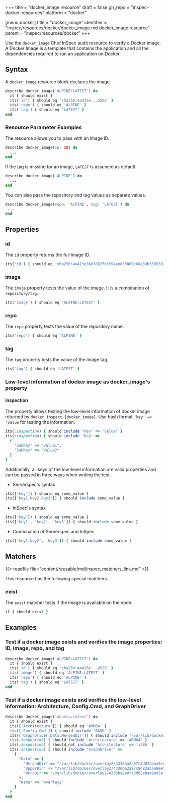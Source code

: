 +++
title = "docker_image resource"
draft = false
gh_repo = "inspec-docker-resources"
platform = "docker"

[menu.docker]
    title = "docker_image"
    identifier = "inspec/resources/docker/docker_image.md docker_image resource"
    parent = "inspec/resources/docker"
+++

Use the `docker_image` Chef InSpec audit resource to verify a Docker image. A Docker Image is a template that contains the application and all the dependencies required to run an application on Docker.

## Syntax

A `docker_image` resource block declares the image.

```ruby
describe docker_image('ALPINE:LATEST') do
  it { should exist }
  its('id') { should eq 'sha256:4a415e...a526' }
  its('repo') { should eq 'ALPINE' }
  its('tag') { should eq 'LATEST' }
end
```

### Resource Parameter Examples

The resource allows you to pass with an image ID.

```ruby
describe docker_image(id: ID) do
  ...
end
```

If the tag is missing for an image, `LATEST` is assumed as default.

```ruby
describe docker_image('ALPINE') do
  ...
end
```

You can also pass the repository and tag values as separate values.

```ruby
describe docker_image(repo: 'ALPINE', tag: 'LATEST') do
 ...
end
```

## Properties

### id

The `id` property returns the full image ID.

```ruby
its('id') { should eq 'sha256:4a415e3663882fbc554ee830889c68a33b3585503892cc718a4698e91ef2a526' }
```

### image

The `image` property tests the value of the image. It is a combination of `repository/tag`.

```ruby
its('image') { should eq 'ALPINE:LATEST' }
```

### repo

The `repo` property tests the value of the repository name.

```ruby
its('repo') { should eq 'ALPINE' }
```

### tag

The `tag` property tests the value of the image tag.

```ruby
its('tag') { should eq 'LATEST' }
```

### Low-level information of docker image as docker_image's property

#### inspection

The property allows testing the low-level information of docker image returned by `docker inspect [docker_image]`. Use hash format `'key' => 'value` for testing the information.

```ruby
its(:inspection) { should include "Key" => "Value" }
its(:inspection) { should include "Key" =>
  {
    "SubKey" => "Value1",
    "SubKey" => "Value2"
  }
}
```

Additionally, all keys of the low-level information are valid properties and can be passed in three ways when writing the test.

- Serverspec's syntax

```ruby
its(['key']) { should eq some_value }
its(['key1.key2.key3']) { should include some_value }
```

- InSpec's syntax

```ruby
its(['key']) { should eq some_value }
its(['key1', 'key2', 'key3']) { should include some_value }
```

- Combination of Serverspec and InSpec

```ruby
its(['key1.key2', 'key3']) { should include some_value }
```

## Matchers

{{< readfile file="content/reusable/md/inspec_matchers_link.md" >}}

This resource has the following special matchers.

### exist

The `exist` matcher tests if the image is available on the node.

```ruby
it { should exist }
```

## Examples

### Test if a docker image exists and verifies the image properties: ID, image, repo, and tag

```ruby
describe docker_image('ALPINE:LATEST') do
  it { should exist }
  its('id') { should eq 'sha256:4a415e...a526' }
  its('image') { should eq 'ALPINE:LATEST' }
  its('repo') { should eq 'ALPINE' }
  its('tag') { should eq 'LATEST' }
end
```

### Test if a docker image exists and verifies the low-level information: Architecture, Config.Cmd, and GraphDriver

```ruby
describe docker_image('ubuntu:latest') do
  it { should exist }
  its(['Architecture']) { should eq 'ARM64' }
  its(['Config.Cmd']) { should include 'BASH' }
  its(['GraphDriver.Data.MergedDir']) { should include "/var/lib/docker/overlay2/4336ba2a87c8d82abaa9ee5afd3ac20ea275bf05502d74d8d8396f8f51a4736c/merged" }
  its(:inspection) { should include 'Architecture' => 'ARM64' }
  its(:inspection) { should_not include 'Architecture' => 'i386' }
  its(:inspection) { should include "GraphDriver" =>
    {
      "Data" => {
        "MergedDir" => "/var/lib/docker/overlay2/4336ba2a87c8d82abaa9ee5afd3ac20ea275bf05502d74d8d8396f8f51a4736c/merged",
        "UpperDir" => "/var/lib/docker/overlay2/4336ba2a87c8d82abaa9ee5afd3ac20ea275bf05502d74d8d8396f8f51a4736c/diff",
        "WorkDir"=> "/var/lib/docker/overlay2/4336ba2a87c8d82abaa9ee5afd3ac20ea275bf05502d74d8d8396f8f51a4736c/work"
      },
      "Name" => "overlay2"
    }
  }
end
```
